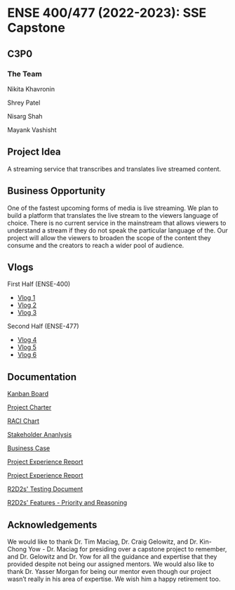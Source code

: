 # ENSE 400/477 (2022-2023): SSE Capstone
## C3P0
### The Team
Nikita Khavronin

Shrey Patel

Nisarg Shah

Mayank Vashisht

## Project Idea
A streaming service that transcribes and translates live streamed content.

## Business Opportunity
One of the fastest upcoming forms of media is live streaming. We plan to build a platform that translates the live stream to the viewers language of choice. There is no current service in the mainstream that allows viewers to understand a stream if they do not speak the particular language of the. Our project will allow the viewers to broaden the scope of the content they consume and the creators to reach a wider pool of audience.

## Vlogs
First Half (ENSE-400)
- [Vlog 1](https://www.youtube.com/watch?v=ySCMK_X2kSI)
- [Vlog 2](https://www.youtube.com/watch?v=exxFPSQBN8A)
- [Vlog 3](https://www.youtube.com/watch?v=YQZZ8GMOSbo)

Second Half (ENSE-477)
- [Vlog 4](https://www.youtube.com/watch?v=cDf5_acQg-8)
- [Vlog 5](https://www.youtube.com/watch?v=57lo3tUD2xU)
- [Vlog 6](https://www.youtube.com/watch?v=Z3nGbpXTjcM)

## Documentation
[Kanban Board](https://trello.com/invite/b/tKye6Y4b/937651087bfdb46f3234beac003e7a32/kanban-template)

[Project Charter](https://github.com/khavrks/Capstone_R2D2_reunited/blob/main/Documentation/R2D2's%20Project%20Charter.docx)

[RACI Chart](https://github.com/khavrks/Capstone_R2D2_reunited/blob/main/Documentation/R2D2's%20RACI%20Chart%20(Updated).docx)

[Stakeholder Ananlysis](https://github.com/khavrks/Capstone_R2D2_reunited/blob/main/Documentation/R2D2's%20Stakeholder%20Analysis.docx)

[Business Case](https://github.com/khavrks/Capstone_R2D2_reunited/blob/main/Documentation/R2D2s%20Reunited's%20Business%20Case.docx)

[Project Experience Report](https://1drv.ms/w/s!AiMUF9w9zosAiJAL8iPFxeQaVDQNQQ?e=dn1UnG)

[Project Experience Report](https://1drv.ms/w/s!AiMUF9w9zosAiJAL8iPFxeQaVDQNQQ?e=2u4tyQ)

[R2D2s' Testing Document](https://1drv.ms/w/s!AiMUF9w9zosAiJAc-kVda-goSvfFKw?e=gkK5wy)

[R2D2s' Features - Priority and Reasoning](https://1drv.ms/w/s!AiMUF9w9zosAiJAi6Ynw9eZ_DDPQYg?e=3kqmai)

## Acknowledgements
We would like to thank Dr. Tim Maciag, Dr. Craig Gelowitz, and Dr. Kin-Chong Yow - Dr. Maciag for presiding over a capstone project to remember, and Dr. Gelowitz and Dr. Yow for all the guidance and expertise that they provided despite not being our assigned mentors. We would also like to thank Dr. Yasser Morgan for being our mentor even though our project wasn’t really in his area of expertise. We wish him a happy retirement too.
